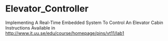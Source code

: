 # Elevator_Controller
Implementing A Real-Time Embedded System To Control An Elevator Cabin
Instructions Available in http://www.it.uu.se/edu/course/homepage/pins/vt11/lab1
